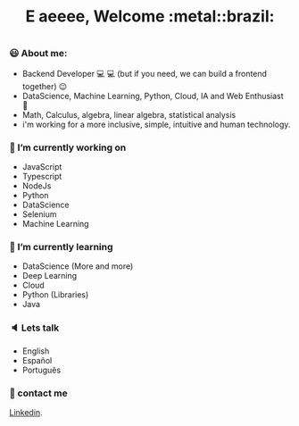 <h1 align="center"> E aeeee, Welcome :metal::brazil: <h1>

### :smiley: About me:
 * Backend Developer :computer: :computer: (but if you need, we can build a frontend together) :wink:
 * DataScience, Machine Learning, Python, Cloud, IA and Web Enthusiast :brain:
 * Math, Calculus, algebra, linear algebra, statistical analysis 
 * i'm working for a more inclusive, simple, intuitive and human technology. 

 
 ### 🔭 I’m currently working on
 
 * JavaScript 
 * Typescript
 * NodeJs
 * Python
 * DataScience
 * Selenium
 * Machine Learning
 
 ### 🌱 I’m currently learning
 
 * DataScience (More and more)
 * Deep Learning
 * Cloud
 * Python (Libraries)
 * Java
 
 
 ### :speaker: Lets talk
 
 * English
 * Español
 * Português
 
 
 ### 💬 contact me
 
[Linkedin](https://www.linkedin.com/in/franklyn-sancho/).



<!--
**Franklyn-Sancho/Franklyn-Sancho** is a ✨ _special_ ✨ repository because its `README.md` (this file) appears on your GitHub profile.

Here are some ideas to get you started:

- 🔭 I’m currently working on ...
- 🌱 I’m currently learning ...
- 👯 I’m looking to collaborate on ...
- 🤔 I’m looking for help with ...
- 💬 Ask me about ...
- 📫 How to reach me: ...
- 😄 Pronouns: ...
- ⚡ Fun fact: ...
-->
